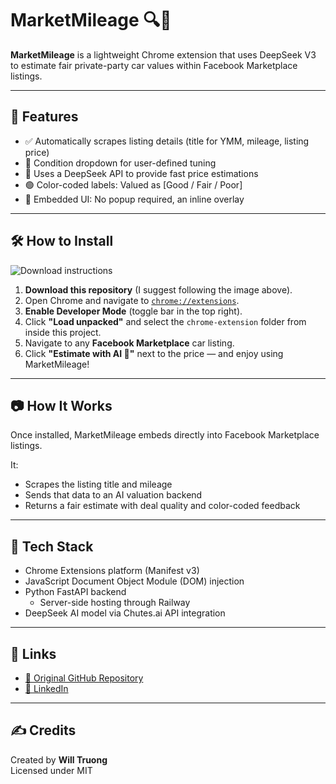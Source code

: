 # MarketMileage 🔍🚗

**MarketMileage** is a lightweight Chrome extension that uses DeepSeek V3 to estimate fair private-party car values within Facebook Marketplace listings.

---

## 🚀 Features
- ✅ Automatically scrapes listing details (title for YMM, mileage, listing price)
- 🧠 Condition dropdown for user-defined tuning
- 🤖 Uses a DeepSeek API to provide fast price estimations
- 🟢 Color-coded labels: Valued as [Good / Fair / Poor]
- 📍 Embedded UI: No popup required, an inline overlay

---

## 🛠 How to Install

![Download instructions](https://i.imgur.com/LaEAqXS.png)
1. **Download this repository** (I suggest following the image above).
2. Open Chrome and navigate to [`chrome://extensions`](chrome://extensions).
3. **Enable Developer Mode** (toggle bar in the top right).
4. Click **"Load unpacked"** and select the `chrome-extension` folder from inside this project.
5. Navigate to any **Facebook Marketplace** car listing.
6. Click **"Estimate with AI 🤖"** next to the price — and enjoy using MarketMileage!

---

## 📷 How It Works
Once installed, MarketMileage embeds directly into Facebook Marketplace listings.

It:
- Scrapes the listing title and mileage
- Sends that data to an AI valuation backend
- Returns a fair estimate with deal quality and color-coded feedback

---

## 🔧 Tech Stack
- Chrome Extensions platform (Manifest v3)
- JavaScript Document Object Module (DOM) injection
- Python FastAPI backend
  - Server-side hosting through Railway
- DeepSeek AI model via Chutes.ai API integration

---

## 📎 Links
- [🔗 Original GitHub Repository](https://github.com/wtruong0/MarketMileage)
- [📇 LinkedIn](https://www.linkedin.com/in/truongw)

---

## ✍️ Credits
Created by **Will Truong**  
Licensed under MIT
